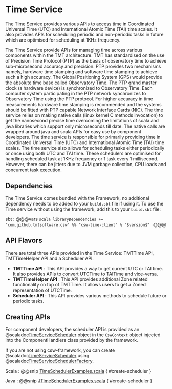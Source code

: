# Time Service

The Time Service provides various APIs to access time in Coordinated Universal Time (UTC) and International Atomic Time (TAI) time scales.
It also provides APIs for scheduling periodic and non-periodic tasks in future which are optimised for scheduling at 1KHz frequency.

The Time Service provide APIs for managing time across various components within the TMT architecture. 
TMT has standardised on the use of Precision Time Protocol (PTP) as the basis of observatory time to achieve sub-microsecond accuracy and precision.
PTP provides two mechanisms namely, hardware time stamping and software time stamping to achieve such a high accuracy.
The Global Positioning System (GPS) would provide the absolute time base called Observatory Time.
The PTP grand master clock (a hardware device) is synchronized to Observatory Time. Each computer system participating in the PTP network synchronizes to Observatory Time using the PTP protocol.
For higher accuracy in time measurements hardware time stamping is recommended and the systems should be fitted with PTP capable Network Interface Cards (NIC).
The time service relies on making native calls (linux kernel C methods invocation) to get the nanosecond precise time overcoming the limitations of scala and java libraries which support only microseconds till date.
The native calls are wrapped around java and scala APIs for easy use by component developers. The time service is responsible for primarily providing time in Coordinated Universal Time (UTC) and International Atomic Time (TAI) time scales.
The time service also allows for scheduling tasks either periodically or once using both UTC and TAI time.
These schedulers are optimised for handling scheduled task at 1KHz frequency or 1 task every 1 millisecond. However, there can be jitters due to JVM garbage collection, CPU loads and concurrent task execution.

<!-- introduction to the service -->

## Dependencies

The Time Service comes bundled with the Framework, no additional dependency needs to be added to your `build.sbt`
 file if using it.  To use the Time service without using the framework, add this to your `build.sbt` file:

sbt
:   @@@vars
    ```scala
    libraryDependencies += "com.github.tmtsoftware.csw" %% "csw-time-client" % "$version$"
    ```
    @@@

## API Flavors

There are total three APIs provided in the Time Service: TMTTime API, TMTTimeHelper API and a Scheduler API.  

* **TMTTime API** : This API provides a way to get current UTC or TAI time. It also provides APIs to convert UTCTime to TAITime and vice-versa.
* **TMTTimeHelper API** : This API provides additional Zone related functionality on top of TMTTime. It allows users to get a Zoned representation of UTCTime. 
* **Scheduler API** : This API provides various methods to schedule future or periodic tasks. 

## Creating APIs

For component developers, the scheduler API is provided as an @scaladoc[TimeServiceScheduler](csw/time/api/TimeServiceScheduler) 
object in the `CswContext` object injected into the ComponentHandlers class provided by the framework.  

If you are not using csw-framework, you can create @scaladoc[TimeServiceScheduler](csw/time/api/TimeServiceScheduler)
using @scaladoc[TimeServiceSchedulerFactory](csw/time/client/TimeServiceSchedulerFactory).

Scala
:   @@snip [TimeSchedulerExamples.scala](../../../../examples/src/main/scala/csw/time/TimeSchedulerExamples.scala) { #create-scheduler }

Java
:   @@snip [JTimeSchedulerExamples.scala](../../../../examples/src/main/java/csw/time/JTimeSchedulerExamples.java) { #create-scheduler }
